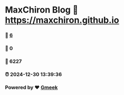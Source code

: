 # MaxChiron Blog :link: https://maxchiron.github.io 
### :page_facing_up: [6](https://maxchiron.github.io/tag.html) 
### :speech_balloon: 0 
### :hibiscus: 6227 
### :alarm_clock: 2024-12-30 13:39:36 
### Powered by :heart: [Gmeek](https://github.com/Meekdai/Gmeek)
